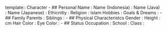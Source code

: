 #
template:: Character
	- ## Personal
	  Name                          : 
	  Name (Indonesia)              : 
	  Name (Java)                   : 
	  Name (Japanese)               : 
	  Ethicnitiy                    : 
	  Religion                      : Islam
	  Hobbies                       : 
	  Goals & Dreams                :
	- ## Family
	  Parents                       : 
	  Siblings                      :
	- ## Physical Characteristcs
	  Gender                        : 
	  Height                        : cm
	  Hair Color                    : 
	  Eye Color                     :
	- ## Status
	  Occupation                    : 
	  School                        : 
	  Class                         :